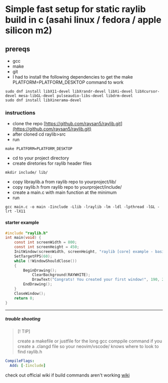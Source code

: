# Simple fast setup for static raylib build in c (asahi linux / fedora / apple silicon m2)

## prereqs

- gcc
- make
- git
- I had to install the following dependencies to get the make PLATFORM=PLATFORM_DESKTOP command to work

```shell
sudo dnf install libX11-devel libXrandr-devel libXi-devel libXcursor-devel mesa-libGL-devel pulseaudio-libs-devel libdrm-devel
sudo dnf install libXinerama-devel

```

### instructions

- clone the repo
  [https://github.com/raysan5/raylib.git](https://github.com/raysan5/raylib.git)
- after cloned cd raylib>src
- run

```shell
make PLATFORM=PLATFORM_DESKTOP
```

- cd to your project directory
- create diretories for raylib header files

```shell
mkdir include/ lib/
```

- copy libraylib.a from raylib repo to yourproject/lib/
- copy raylib.h from raylib repo to yourproject/include/
- create a main.c with main function at the minimum
- run

```shell
gcc main.c -o main -Iinclude -Llib -lraylib -lm -ldl -lpthread -lGL -lrt -lX11
```

#### starter example

```c
#include "raylib.h"
int main(void) {
    const int screenWidth = 800;
    const int screenHeight = 450;
    InitWindow(screenWidth, screenHeight, "raylib [core] example - basic window");
    SetTargetFPS(60);
    while (!WindowShouldClose())
    {
        BeginDrawing();
            ClearBackground(RAYWHITE);
            DrawText("Congrats! You created your first window!", 190, 200, 20, LIGHTGRAY);
        EndDrawing();
    }
    CloseWindow();
    return 0;
}
```

---

##### trouble shooting

> [! TIP]
>
> create a makefile or justfile for the long gcc comppile command
> if you create a .clangd file so your neovim/vscode/ knows where to look to find raylib.h

```yaml
CompileFlags:
  Add: [-Iinclude]
```

check out official wiki if build commands aren't working
[wiki](https://github.com/raysan5/raylib/wiki)
